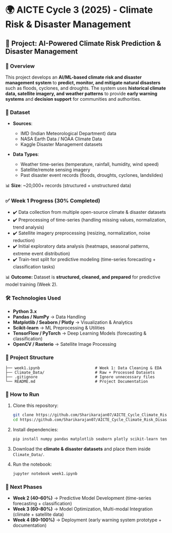 # 🌍 AICTE Cycle 3 (2025) - Climate Risk & Disaster Management

## 📌 Project: AI-Powered Climate Risk Prediction & Disaster Management

### 📖 Overview

This project develops an **AI/ML-based climate risk and disaster management system** to **predict, monitor, and mitigate natural disasters** such as floods, cyclones, and droughts.
The system uses **historical climate data, satellite imagery, and weather patterns** to provide **early warning systems** and **decision support** for communities and authorities.

### 📂 Dataset

* **Sources**:

  * IMD (Indian Meteorological Department) data
  * NASA Earth Data / NOAA Climate Data
  * Kaggle Disaster Management datasets
* **Data Types**:

  * Weather time-series (temperature, rainfall, humidity, wind speed)
  * Satellite/remote sensing imagery
  * Past disaster event records (floods, droughts, cyclones, landslides)

📊 **Size**: \~20,000+ records (structured + unstructured data)

### ✅ Week 1 Progress (30% Completed)

* ✔️ Data collection from multiple open-source climate & disaster datasets
* ✔️ Preprocessing of time-series (handling missing values, normalization, trend analysis)
* ✔️ Satellite imagery preprocessing (resizing, normalization, noise reduction)
* ✔️ Initial exploratory data analysis (heatmaps, seasonal patterns, extreme event distribution)
* ✔️ Train-test split for predictive modeling (time-series forecasting + classification tasks)

📊 **Outcome:** Dataset is **structured, cleaned, and prepared** for predictive model training (Week 2).

### 🛠️ Technologies Used

* **Python 3.x**
* **Pandas / NumPy** → Data Handling
* **Matplotlib / Seaborn / Plotly** → Visualization & Analytics
* **Scikit-learn** → ML Preprocessing & Utilities
* **TensorFlow / PyTorch** → Deep Learning Models (forecasting & classification)
* **OpenCV / Rasterio** → Satellite Image Processing

### 📂 Project Structure

```
├── week1.ipynb                        # Week 1: Data Cleaning & EDA
├── Climate_Data/                      # Raw + Processed Datasets
├── .gitignore                         # Ignore unnecessary files
└── README.md                          # Project Documentation
```

### 🚀 How to Run

1. Clone this repository:

   ```bash
   git clone https://github.com/Sharikarajan07/AICTE_Cycle_Climate_Risk_Disaster_Management.git
   cd https://github.com/Sharikarajan07/AICTE_Cycle_Climate_Risk_Disaster_Management.git
   ```

2. Install dependencies:

   ```bash
   pip install numpy pandas matplotlib seaborn plotly scikit-learn tensorflow opencv-python rasterio
   ```

3. Download the **climate & disaster datasets** and place them inside `Climate_Data/`.

4. Run the notebook:

   ```bash
   jupyter notebook week1.ipynb
   ```

### 📅 Next Phases

* **Week 2 (40–60%)** → Predictive Model Development (time-series forecasting + classification)
* **Week 3 (60–80%)** → Model Optimization, Multi-modal Integration (climate + satellite data)
* **Week 4 (80–100%)** → Deployment (early warning system prototype + documentation)

